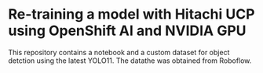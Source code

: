 # Re-training a model with Hitachi UCP using OpenShift AI and NVIDIA GPU

This repository contains a notebook and a custom dataset for object detction using the latest YOLO11. The datathe was obtained from Roboflow.
